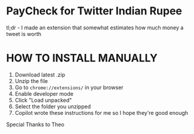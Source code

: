 # PayCheck for Twitter Indian Rupee

tl;dr - I made an extension that somewhat estimates how much money a tweet is worth

# HOW TO INSTALL MANUALLY

1. Download latest .zip
2. Unzip the file
3. Go to `chrome://extensions/` in your browser
4. Enable developer mode
5. Click "Load unpacked"
6. Select the folder you unzipped
7. Copilot wrote these instructions for me so I hope they're good enough

Special Thanks to Theo
